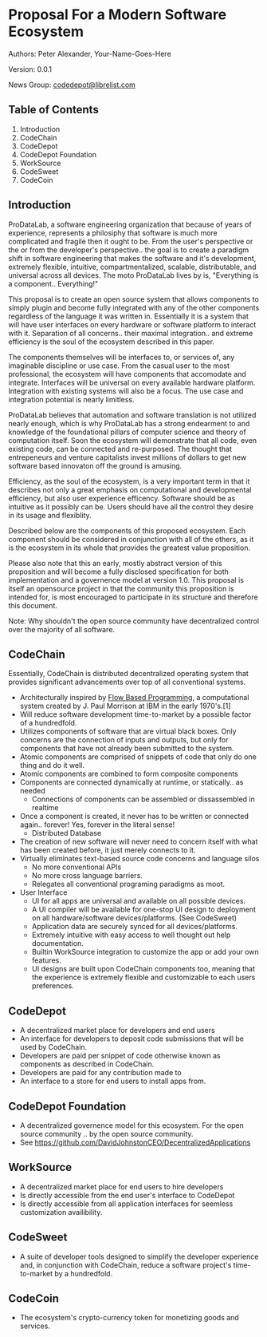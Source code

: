 Proposal For a Modern Software Ecosystem
========================================

Authors: Peter Alexander, Your-Name-Goes-Here

Version: 0.0.1

News Group: codedepot@librelist.com


Table of Contents
-----------------

1.  Introduction
2.  CodeChain
3.  CodeDepot
4.  CodeDepot Foundation
5.  WorkSource
6.  CodeSweet
7.  CodeCoin



Introduction
------------

ProDataLab, a software engineering organization that because of years of experience, represents a philosiphy that software is much more complicated and fragile then it ought to be. From the user's perspective or the or from the developer's perspective.. the goal is to create a paradigm shift in software engineering that makes the software and it's development, extremely flexible, intuitive, compartmentalized, scalable, distributable, and universal across all devices. The moto ProDataLab lives by is, "Everything is a component.. Everything!"

This proposal is to create an open source system that allows components to simply plugin and become fully integrated
with any of the other components regardless of the language it was written in. Essentially it is a system
that will have user interfaces on every hardware or software platform to interact with it. Separation of
all concerns.. their maximal integration.. and extreme efficiency is the soul of the ecosystem described in this paper.

The components themselves will be interfaces to, or services of, any imaginable discipline or use case.
From the casual user to the most professional, the ecosystem will have components that accomodate and
integrate. Interfaces will be universal on every available hardware platform. Integration with existing
systems will also be a focus. The use case and integration potential is nearly limitless.

ProDataLab believes that automation and software translation is not utilized nearly enough, which is why
ProDataLab has a strong endearment to and knowledge of the foundational pillars of computer science and
theory of computation itself. Soon the ecosystem will demonstrate that all code, even existing code, can
be connected and re-purposed. The thought that entrepeneurs and venture capitalists invest millions of 
dollars to get new software based innovaton off the ground is amusing.

Efficiency, as the soul of the ecosystem, is a very important term in that it describes not only a great
emphasis on computational and developmental efficiency, but also user experience efficency. Software 
should be as intuitive as it possibly can be. Users should have all the control they desire in its
usage and flexiblity.

Described below are the components of this proposed ecosystem. Each component should be considered in 
conjunction with all of the others, as it is the ecosystem in its whole that provides the greatest 
value proposition.

Please also note that this an early, mostly abstract version of this proposition and will become
a fully disclosed specification for both implementation and a governence model at version 1.0. This
proposal is itself an opensource project in that the community this proposition is intended for, 
is most encouraged to participate in its structure and therefore this document.


Note:
    Why shouldn't the open source community have decentralized control over the majority 
    of all software.

CodeChain
---------

Essentially, CodeChain is distributed decentralized operating system that provides significant 
advancements over top of all conventional systems. 

* Architecturally inspired by [Flow Based Programming](http://en.wikipedia.org/wiki/Flow-based_programming), a computational system created by
  J. Paul Morrison at IBM in the early 1970's.[1]
* Will reduce software development time-to-market by a possible factor of a hundredfold.
* Utilizes components of software that are virtual black boxes. Only concerns are the connection of inputs and outputs, but only for components that have not already been submitted to the system.
* Atomic components are comprised of snippets of code that only do one thing and do it well.
* Atomic components are combined to form composite components
* Components are connected dynamically at runtime, or statically.. as needed
    * Connections of components can be assembled or dissassembled in realtime
* Once a component is created, it never has to be written or connected again.. forever! Yes, forever in the literal sense!
    * Distributed Database
* The creation of new software will never need to concern itself with what has been created
  before, it just merely connects to it.
* Virtually eliminates text-based source code concerns and language silos
    * No more conventional APIs
    * No more cross language barriers.
    * Relegates all conventional programing paradigms as moot.
* User Interface 
    * UI for all apps are universal and available on all possible devices.
    * A UI compiler will be available for one-stop UI design to deployment on all hardware/software devices/platforms.        (See CodeSweet)
    * Application data are securely synced for all devices/platforms.
    * Extremely intuitive with easy access to well thought out help documentation.
    * Builtin WorkSource integration to customize the app or add your own features.
    * UI designs are built upon CodeChain components too, meaning that the experience 
      is extremely flexible and customizable to each users preferences.


CodeDepot
---------

* A decentralized market place for developers and end users
* An interface for developers to deposit code submissions that will be used by CodeChain.
* Developers are paid per snippet of code otherwise known as components as described in CodeChain.
* Developers are paid for any contribution made to 
* An interface to a store for end users to install apps from.


CodeDepot Foundation
--------------------

* A decentralized governence model for this ecosystem. For the open source community .. by the open source community. 
* See https://github.com/DavidJohnstonCEO/DecentralizedApplications


WorkSource
----------

* A decentralized market place for end users to hire developers
* Is directly accessible from the end user's interface to CodeDepot
* Is directly accessible from all application interfaces for seemless customization availibility.


CodeSweet
---------

* A suite of developer tools designed to simplify the developer experience and, in conjunction with CodeChain, reduce a software project's time-to-market by a hundredfold.


CodeCoin
--------

* The ecosystem's crypto-currency token for monetizing goods and services.





















































